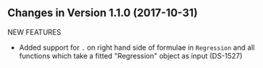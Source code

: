 Changes in Version 1.1.0 (2017-10-31)
--------------------------------------------------------

NEW FEATURES

* Added support for `.` on right hand side of formulae
in `Regression` and all functions which take a fitted
"Regression" object as input (DS-1527)
